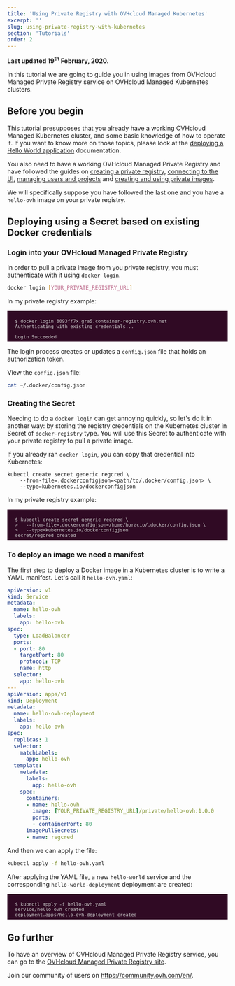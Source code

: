 ```yaml
---
title: 'Using Private Registry with OVHcloud Managed Kubernetes'
excerpt: ''
slug: using-private-registry-with-kubernetes
section: 'Tutorials'
order: 2
---
```


**Last updated 19<sup>th</sup> February, 2020.**

<style>
 pre {
     font-size: 14px;
 }
 pre.console {
   background-color: #300A24; 
   color: #ccc;
   font-family: monospace;
   padding: 5px;
   margin-bottom: 5px;
 }
 pre.console code {
   border: solid 0px transparent;
   color: #ccc;
   font-family: monospace !important;
   font-size: 0.75em;
 }
 .small {
     font-size: 0.75em;
 }
</style>


In this tutorial we are going to guide you in using images from OVHcloud Managed Private Registry service on OVHcloud Managed Kubernetes clusters.

## Before you begin

This tutorial presupposes that you already have a working OVHcloud Managed Kubernetes cluster, and some basic knowledge of how to operate it. If you want to know more on those topics, please look at the [deploying a Hello World application](../kubernetes/deploying-hello-ovh/) documentation.

You also need to have a working OVHcloud Managed Private Registry and have followed the guides on [creating a private registry](../creating-a-private-registry/), [connecting to the UI](../connecting-to-the-ui/), [managing users and projects](../managing-users-and-projects/) and [creating and using private images](../creating-and-using-a-private-image/).

We will specifically suppose you have followed the last one and you have a `hello-ovh` image on your private registry.

## Deploying using a Secret based on existing Docker credentials

### Login into your OVHcloud Managed Private Registry

In order to pull a private image from you private registry, you must authenticate with it using `docker login`.


```bash
docker login [YOUR_PRIVATE_REGISTRY_URL]
```

In my private registry example:

<pre class="console"><code>
  $ docker login 8093ff7x.gra5.container-registry.ovh.net
  Authenticating with existing credentials...

  Login Succeeded
</code></pre>

The login process creates or updates a `config.json` file that holds an authorization token.

View the `config.json` file:

```bash
cat ~/.docker/config.json
```


### Creating the Secret

Needing to do a `docker login` can get annoying quickly, so let's do it in another way: by storing the registry credentials on the Kubernetes cluster in Secret of `docker-registry` type. You will use this Secret to authenticate with your private registry to pull a private image.

If you already ran `docker login`, you can copy that credential into Kubernetes:

```
kubectl create secret generic regcred \
    --from-file=.dockerconfigjson=<path/to/.docker/config.json> \
    --type=kubernetes.io/dockerconfigjson
```

In my private registry example:

<pre class="console"><code>
  $ kubectl create secret generic regcred \
  >   --from-file=.dockerconfigjson=/home/horacio/.docker/config.json \
  >   --type=kubernetes.io/dockerconfigjson
  secret/regcred created
</code></pre>


### To deploy an image we need a manifest

The first step to deploy a Docker image in a Kubernetes cluster is to write a YAML manifest. Let's call it `hello-ovh.yaml`:


```yml
apiVersion: v1
kind: Service
metadata:
  name: hello-ovh
  labels:
    app: hello-ovh
spec:
  type: LoadBalancer
  ports:
  - port: 80
    targetPort: 80
    protocol: TCP
    name: http
  selector:
    app: hello-ovh
---
apiVersion: apps/v1
kind: Deployment
metadata:
  name: hello-ovh-deployment
  labels:
    app: hello-ovh
spec:
  replicas: 1
  selector:
    matchLabels:
      app: hello-ovh
  template:
    metadata:
      labels:
        app: hello-ovh
    spec:
      containers:
      - name: hello-ovh
        image: [YOUR_PRIVATE_REGISTRY_URL]/private/hello-ovh:1.0.0
        ports:
        - containerPort: 80
      imagePullSecrets:
      - name: regcred
```


And then we can apply the file:

```bash
kubectl apply -f hello-ovh.yaml
```

After applying the YAML file, a new `hello-world` service and the corresponding `hello-world-deployment` deployment are created:

<pre class="console"><code>
  $ kubectl apply -f hello-ovh.yaml
  service/hello-ovh created
  deployment.apps/hello-ovh-deployment created
</code></pre>




## Go further

To have an overview of OVHcloud Managed Private Registry service, you can go to the [OVHcloud Managed Private Registry site](../).

Join our community of users on https://community.ovh.com/en/.
